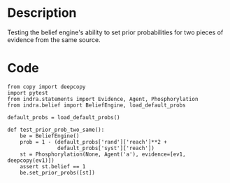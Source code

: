 # Description
Testing the belief engine's ability to set prior probabilities for two pieces of evidence from the same source.

# Code
```
from copy import deepcopy
import pytest
from indra.statements import Evidence, Agent, Phosphorylation
from indra.belief import BeliefEngine, load_default_probs

default_probs = load_default_probs()

def test_prior_prob_two_same():
    be = BeliefEngine()
    prob = 1 - (default_probs['rand']['reach']**2 +
                default_probs['syst']['reach'])
    st = Phosphorylation(None, Agent('a'), evidence=[ev1, deepcopy(ev1)])
    assert st.belief == 1
    be.set_prior_probs([st])

```
